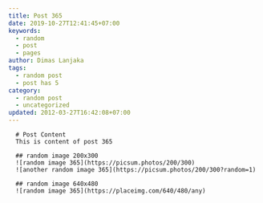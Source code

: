 ```yaml
---
title: Post 365
date: 2019-10-27T12:41:45+07:00
keywords:
  - random
  - post
  - pages
author: Dimas Lanjaka
tags:
  - random post
  - post has 5
category:
  - random post
  - uncategorized
updated: 2012-03-27T16:42:08+07:00
---
```


      # Post Content
      This is content of post 365

      ## random image 200x300
      ![random image 365](https://picsum.photos/200/300)
      ![another random image 365](https://picsum.photos/200/300?random=1)

      ## random image 640x480
      ![random image 365](https://placeimg.com/640/480/any)
      